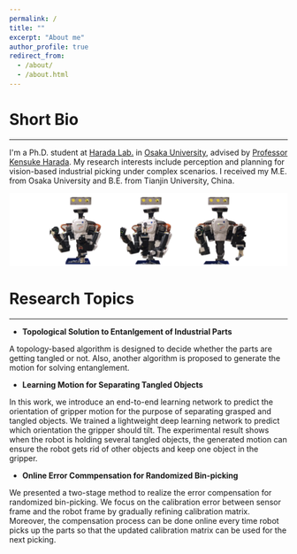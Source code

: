 ```yaml
---
permalink: /
title: ""
excerpt: "About me"
author_profile: true
redirect_from: 
  - /about/
  - /about.html
---    
```

# Short Bio
------
I'm a Ph.D. student at [Harada Lab.](https://www.roboticmanipulation.org/) in [Osaka University](https://www.osaka-u.ac.jp/en), advised by [Professor Kensuke Harada](http://www.hlab.sys.es.osaka-u.ac.jp/people/harada/). My research interests include perception and planning for vision-based industrial picking under complex scenarios. I received my M.E. from Osaka University and B.E. from Tianjin University, China. 

![avatar-w70](/images/frontpage.png)

# Research Topics
------

- **Topological Solution to Entanlgement of Industrial Parts**

A topology-based algorithm is designed to decide whether the parts are getting tangled or not. Also, another algorithm is proposed to generate the motion for solving entanglement.

- **Learning Motion for Separating Tangled Objects**

In this work, we introduce an end-to-end learning network to predict the orientation of gripper motion for the purpose of separating grasped and tangled objects. We trained a lightweight deep learning network to predict which orientation the gripper should tilt. The experimental result shows when the robot is holding several tangled objects, the generated motion can ensure the robot gets rid of other objects and keep one object in the gripper.

- **Online Error Commpensation for Randomized Bin-picking**

We presented a two-stage method to realize the error compensation for randomized bin-picking. We focus on the calibration error between sensor frame and the robot frame by gradually refining calibration matrix. Moreover, the compensation process can be done online every time robot picks up the parts so that the updated calibration matrix can be used for the next picking.


